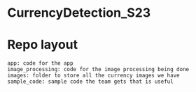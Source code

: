 # CurrencyDetection_S23

# Repo layout
    app: code for the app
    image_processing: code for the image processing being done
    images: folder to store all the currency images we have
    sample_code: sample code the team gets that is useful
